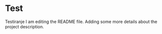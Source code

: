 # Test
Testiranje
I am editing the README file. Adding some more details about the project description.
